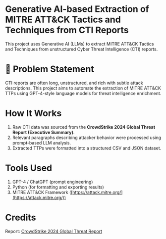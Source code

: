 # Generative AI-based Extraction of MITRE ATT\&CK Tactics and Techniques from CTI Reports

This project uses Generative AI (LLMs) to extract MITRE ATT\&CK Tactics and Techniques from unstructured Cyber Threat Intelligence (CTI) reports.

# 📌 Problem Statement

CTI reports are often long, unstructured, and rich with subtle attack descriptions. This project aims to automate the extraction of MITRE ATT\&CK TTPs using GPT-4-style language models for threat intelligence enrichment.

# How It Works

1. Raw CTI data was sourced from the **CrowdStrike 2024 Global Threat Report (Executive Summary)**.
2. Relevant paragraphs describing attacker behavior were processed using prompt-based LLM analysis.
3. Extracted TTPs were formatted into a structured CSV and JSON dataset.

# Tools Used

1. GPT-4 / ChatGPT (prompt engineering)
2. Python (for formatting and exporting results)
3. MITRE ATT\&CK Framework ([https://attack.mitre.org/](https://attack.mitre.org/))

# Credits

Report: [CrowdStrike 2024 Global Threat Report](https://www.crowdstrike.com/global-threat-report/)
